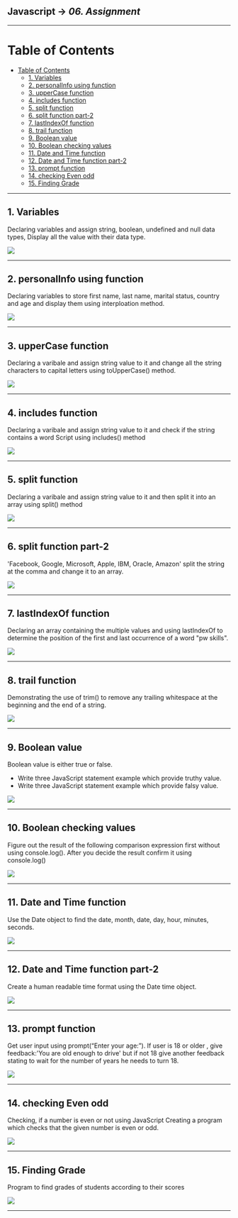 ## Javascript -> <em>06. Assignment</em> 

<hr/>

# Table of Contents
- [Table of Contents](#table-of-contents)
  - [1. Variables](#1-variables)
  - [2. personalInfo using function](#2-personalinfo-using-function)
  - [3. upperCase function](#3-uppercase-function)
  - [4. includes function](#4-includes-function)
  - [5. split function](#5-split-function)
  - [6. split function part-2](#6-split-function-part-2)
  - [7. lastIndexOf function](#7-lastindexof-function)
  - [8. trail function](#8-trail-function)
  - [9. Boolean value](#9-boolean-value)
  - [10. Boolean checking values](#10-boolean-checking-values)
  - [11. Date and Time function](#11-date-and-time-function)
  - [12. Date and Time function part-2](#12-date-and-time-function-part-2)
  - [13. prompt function](#13-prompt-function)
  - [14. checking Even odd](#14-checking-even-odd)
  - [15. Finding Grade](#15-finding-grade)

<hr/>

## 1. Variables

Declaring variables and assign string, boolean, undefined and null data types, Display all the value with their data type.

![](./00.Output/01.Variable.png)

<hr/>

## 2. personalInfo using function

Declaring variables to store first name, last name, marital status, country and age and display them using interploation method.

![](./00.Output/02.personalInfo.png)

<hr/>

## 3. upperCase function

Declaring a varibale and assign string value to it and change all the string characters to capital letters using toUpperCase() method.

![](./00.Output/03.upperCase.png)

<hr/>

## 4. includes function

Declaring a varibale and assign string value to it and check if the string contains a word Script using includes() method

![](./00.Output/04.includes.png)

<hr/>

## 5. split function

Declaring a varibale and assign string value to it and then split it into an array using split() method

![](./00.Output/05.split.png)

<hr/>

## 6. split function part-2

'Facebook, Google, Microsoft, Apple, IBM, Oracle, Amazon' split the string at the comma and change it to an array.

![](./00.Output/06.split2.png)

<hr/>

## 7. lastIndexOf function

Declaring an array containing the multiple values and using lastIndexOf to determine the position of the first and last occurrence of a word "pw skills".

![](./00.Output/07.lastIndexOf.png)

<hr/>

## 8. trail function

Demonstrating the use of trim() to remove any trailing whitespace at the beginning and the end of a string.

![](./00.Output/08.trail.png)

<hr/>

## 9. Boolean value

Boolean value is either true or false.
  - Write three JavaScript statement example which provide truthy value.
  - Write three JavaScript statement example which provide falsy value.

![](./00.Output/09.boolean.png)

<hr/>

## 10. Boolean checking values

Figure out the result of the following comparison expression first without using console.log(). After you decide the result confirm it using console.log()

![](./00.Output/10.booleanCheck.png)

<hr/>

## 11. Date and Time function

Use the Date object to find the date, month, date, day, hour, minutes, seconds.

![](./00.Output/11.dateTime.png)

<hr/>

## 12. Date and Time function part-2

Create a human readable time format using the Date time object.

![](./00.Output/12.dateTime2.png)

<hr/>

## 13. prompt function

Get user input using prompt(“Enter your age:”). If user is 18 or older , give feedback:'You are old enough to drive' but if not 18 give another feedback stating to wait for the number of years he needs to turn 18.

![](./00.Output/13.prompt.jpg)

<hr/>

## 14. checking Even odd

Checking, if a number is even or not using JavaScript Creating a program which checks that the given number is even or odd.

![](./00.Output/14.evenOdd.png)

<hr/>

## 15. Finding Grade

Program to find grades of students according to their scores

![](./00.Output/15.findGrade.png)

<hr/>




